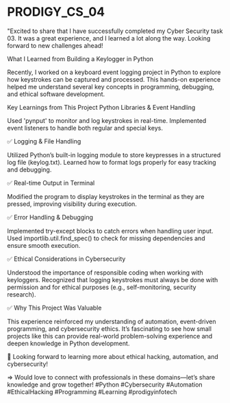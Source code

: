 # PRODIGY_CS_04
"Excited to share that I have successfully completed my Cyber Security task 03.
It was a great experience, and I learned a lot along the way. Looking forward to new challenges ahead!

 What I Learned from Building a Keylogger in Python

Recently, I worked on a keyboard event logging project in Python to explore how keystrokes can be captured and processed. This hands-on experience helped me understand several key concepts in programming, debugging, and ethical software development.


Key Learnings from This Project
Python Libraries & Event Handling

Used 'pynput' to monitor and log keystrokes in real-time.
Implemented event listeners to handle both regular and special keys.

✅ Logging & File Handling

Utilized Python’s built-in logging module to store keypresses in a structured log file (keylog.txt).
Learned how to format logs properly for easy tracking and debugging.

✅ Real-time Output in Terminal

Modified the program to display keystrokes in the terminal as they are pressed, improving visibility during execution.

✅ Error Handling & Debugging

Implemented try-except blocks to catch errors when handling user input.
Used importlib.util.find_spec() to check for missing dependencies and ensure smooth execution.

✅ Ethical Considerations in Cybersecurity

Understood the importance of responsible coding when working with keyloggers.
Recognized that logging keystrokes must always be done with permission and for ethical purposes (e.g., self-monitoring, security research).

✅ Why This Project Was Valuable

This experience reinforced my understanding of automation, event-driven programming, and cybersecurity ethics. It’s fascinating to see how small projects like this can provide real-world problem-solving experience and deepen knowledge in Python development.


🔹 Looking forward to learning more about ethical hacking, automation, and cybersecurity!

=> Would love to connect with professionals in these domains—let’s share knowledge and grow together! 
#Python #Cybersecurity #Automation #EthicalHacking #Programming #Learning #prodigyinfotech
